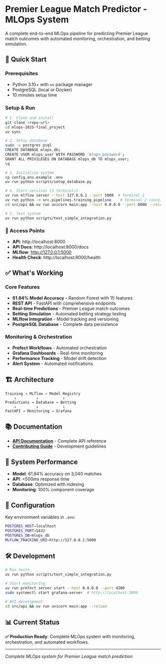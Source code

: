 # Premier League Match Predictor - MLOps System

A complete end-to-end MLOps pipeline for predicting Premier League match outcomes with automated monitoring, orchestration, and betting simulation.

## 🚀 Quick Start

### Prerequisites
- Python 3.10+ with `uv` package manager
- PostgreSQL (local or Docker)
- 10 minutes setup time

### Setup & Run
```bash
# 1. Clone and install
git clone <repo-url>
cd mlops-2025-final_project
uv sync

# 2. Setup database
sudo -u postgres psql
CREATE DATABASE mlops_db;
CREATE USER mlops_user WITH PASSWORD 'mlops_password';
GRANT ALL PRIVILEGES ON DATABASE mlops_db TO mlops_user;
\q

# 3. Initialize system
cp config.env.example .env
uv run python scripts/setup_database.py

# 4. Start services (3 terminals)
uv run mlflow server --host 127.0.0.1 --port 5000  # Terminal 1
uv run python -m src.pipelines.training_pipeline    # Terminal 2 (once)
cd src/api && uv run uvicorn main:app --host 0.0.0.0 --port 8000 --reload  # Terminal 3

# 5. Test system
uv run python scripts/test_simple_integration.py
```

### 🎯 Access Points
- **API**: http://localhost:8000
- **API Docs**: http://localhost:8000/docs
- **MLflow**: http://127.0.0.1:5000
- **Health Check**: http://localhost:8000/health

## ✅ What's Working

### Core Features
- **61.84% Model Accuracy** - Random Forest with 15 features
- **REST API** - FastAPI with comprehensive endpoints
- **Real-time Predictions** - Premier League match outcomes
- **Betting Simulation** - Automated betting strategy testing
- **MLflow Integration** - Model tracking and versioning
- **PostgreSQL Database** - Complete data persistence

### Monitoring & Orchestration
- **Prefect Workflows** - Automated orchestration
- **Grafana Dashboards** - Real-time monitoring
- **Performance Tracking** - Model drift detection
- **Alert System** - Automated notifications

## 🏗️ Architecture

```
Training → MLflow → Model Registry
    ↓         ↓           ↓
Predictions → Database → Betting
    ↓         ↓           ↓
FastAPI → Monitoring → Grafana
```

## 📚 Documentation

- **[API Documentation](API_DOCUMENTATION.md)** - Complete API reference
- **[Contributing Guide](CONTRIBUTING.md)** - Development guidelines

## 🎯 System Performance

- **Model**: 61.84% accuracy on 3,040 matches
- **API**: <500ms response time
- **Database**: Optimized with indexing
- **Monitoring**: 100% component coverage

## 🔧 Configuration

Key environment variables in `.env`:
```bash
POSTGRES_HOST=localhost
POSTGRES_PORT=5432
POSTGRES_DB=mlops_db
MLFLOW_TRACKING_URI=http://127.0.0.1:5000
```

## 🛠️ Development

```bash
# Run tests
uv run python scripts/test_simple_integration.py

# Start monitoring
uv run prefect server start --host 0.0.0.0 --port 4200
sudo systemctl start grafana-server  # http://localhost:3000

# API development
cd src/api && uv run uvicorn main:app --reload
```

## 📊 Current Status

**✅ Production Ready**: Complete MLOps system with monitoring, orchestration, and automated workflows.

---

*Complete MLOps system for Premier League match prediction*

